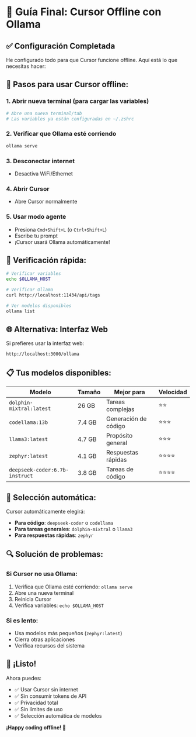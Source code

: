 # 🎯 Guía Final: Cursor Offline con Ollama

## ✅ Configuración Completada

He configurado todo para que Cursor funcione offline. Aquí está lo que necesitas hacer:

## 🚀 Pasos para usar Cursor offline:

### 1. **Abrir nueva terminal** (para cargar las variables)
```bash
# Abre una nueva terminal/tab
# Las variables ya están configuradas en ~/.zshrc
```

### 2. **Verificar que Ollama esté corriendo**
```bash
ollama serve
```

### 3. **Desconectar internet**
- Desactiva WiFi/Ethernet

### 4. **Abrir Cursor**
- Abre Cursor normalmente

### 5. **Usar modo agente**
- Presiona `Cmd+Shift+L` (o `Ctrl+Shift+L`)
- Escribe tu prompt
- ¡Cursor usará Ollama automáticamente!

## 🔧 Verificación rápida:

```bash
# Verificar variables
echo $OLLAMA_HOST

# Verificar Ollama
curl http://localhost:11434/api/tags

# Ver modelos disponibles
ollama list
```

## 🌐 Alternativa: Interfaz Web

Si prefieres usar la interfaz web:
```
http://localhost:3000/ollama
```

## 📋 Tus modelos disponibles:

| Modelo | Tamaño | Mejor para | Velocidad |
|--------|--------|------------|-----------|
| `dolphin-mixtral:latest` | 26 GB | Tareas complejas | ⭐⭐ |
| `codellama:13b` | 7.4 GB | Generación de código | ⭐⭐⭐ |
| `llama3:latest` | 4.7 GB | Propósito general | ⭐⭐⭐ |
| `zephyr:latest` | 4.1 GB | Respuestas rápidas | ⭐⭐⭐⭐ |
| `deepseek-coder:6.7b-instruct` | 3.8 GB | Tareas de código | ⭐⭐⭐⭐ |

## 🎯 Selección automática:

Cursor automáticamente elegirá:
- **Para código**: `deepseek-coder` o `codellama`
- **Para tareas generales**: `dolphin-mixtral` o `llama3`
- **Para respuestas rápidas**: `zephyr`

## 🔍 Solución de problemas:

### Si Cursor no usa Ollama:
1. Verifica que Ollama esté corriendo: `ollama serve`
2. Abre una nueva terminal
3. Reinicia Cursor
4. Verifica variables: `echo $OLLAMA_HOST`

### Si es lento:
- Usa modelos más pequeños (`zephyr:latest`)
- Cierra otras aplicaciones
- Verifica recursos del sistema

## 🎉 ¡Listo!

Ahora puedes:
- ✅ Usar Cursor sin internet
- ✅ Sin consumir tokens de API
- ✅ Privacidad total
- ✅ Sin límites de uso
- ✅ Selección automática de modelos

**¡Happy coding offline! 🚀**
